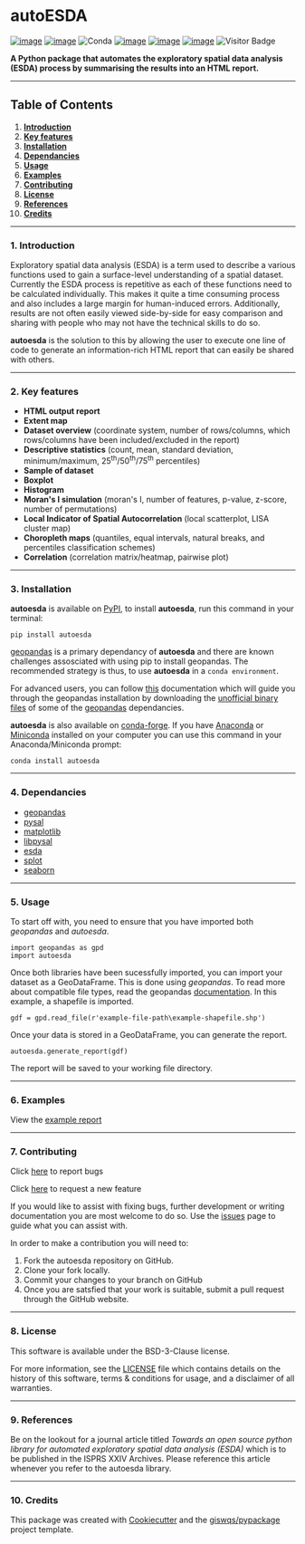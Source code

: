 # autoESDA


[![image](https://img.shields.io/pypi/v/autoesda.svg)](https://pypi.python.org/pypi/autoesda)
[![image](https://img.shields.io/conda/vn/conda-forge/autoesda.svg)](https://anaconda.org/conda-forge/autoesda)
![Conda](https://img.shields.io/conda/dn/conda-forge/autoesda)
[![image](https://github.com/NicholasDeKock/autoesda/workflows/docs/badge.svg)](https://nicholasdekock.github.io/autoesda/)
[![image](https://github.com/NicholasDeKock/autoesda/workflows/build/badge.svg)](https://github.com/giswqs/autoesda/actions?query=workflow%3Abuild)
[![image](https://img.shields.io/pypi/l/autoesda?color=yellow&label=Licence&logo=BSD-3-Clause)](https://opensource.org/licenses/BSD-3-Clause)
![Visitor Badge](https://visitor-badge.laobi.icu/badge?page_id=NicholasDeKock.autoesda)

**A Python package that automates the exploratory spatial data analysis (ESDA) process by summarising the results into an HTML report.**
___
## Table of Contents
1. [**Introduction**](https://github.com/NicholasDeKock/autoesda#Introduction)
2. [**Key features**](https://github.com/NicholasDeKock/autoesda#Keyfeatures)
3. [**Installation**](https://github.com/NicholasDeKock/autoesda#Installation)
4. [**Dependancies**](https://github.com/NicholasDeKock/autoesda#Dependancies)
5. [**Usage**](https://github.com/NicholasDeKock/autoesda#Usage)
6. [**Examples**](https://github.com/NicholasDeKock/autoesda#Examples)
7. [**Contributing**](https://github.com/NicholasDeKock/autoesda#Contributing)
8. [**License**](https://github.com/NicholasDeKock/autoesda#License)
9. [**References**](https://github.com/NicholasDeKock/autoesda#References)
10. [**Credits**](https://github.com/NicholasDeKock/autoesda#Credits)
___
### 1. Introduction
Exploratory spatial data analysis (ESDA) is a term used to describe a various functions used to gain a surface-level understanding of a spatial dataset. Currently the ESDA process is repetitive as each of these functions need to be calculated individually. This makes it quite a time consuming process and also includes a large margin for human-induced errors. Additionally, results are not often easily viewed side-by-side for easy comparison and sharing with people who may not have the technical skills to do so.

**autoesda** is the solution to this by allowing the user to execute one line of code to generate an information-rich HTML report that can easily be shared with others.
___
### 2. Key features
- **HTML output report**
- **Extent map**
- **Dataset overview** (coordinate system, number of rows/columns, which rows/columns have been included/excluded in the report)
- **Descriptive statistics** (count, mean, standard deviation, minimum/maximum, 25<sup>th</sup>/50<sup>th</sup>/75<sup>th</sup> percentiles)
- **Sample of dataset**
- **Boxplot**
- **Histogram**
- **Moran's I simulation** (moran's I, number of features, p-value, z-score, number of permutations)
- **Local Indicator of Spatial Autocorrelation** (local scatterplot, LISA cluster map)
- **Choropleth maps** (quantiles, equal intervals, natural breaks, and percentiles classification schemes)
- **Correlation** (correlation matrix/heatmap, pairwise plot)
___
### 3. Installation
**autoesda** is available on [PyPI](https://pypi.org/project/autoesda/), to install **autoesda**, run this command in your terminal:
```
pip install autoesda
```
[geopandas](https://github.com/geopandas/geopandas) is a primary dependancy of **autoesda** and there are known challenges assosciated with using pip to install geopandas. The recommended strategy is thus, to use **autoesda** in a `conda environment`.

For advanced users, you can follow [this](https://geopandas.org/en/stable/getting_started/install.html) documentation which will guide you through the geopandas installation by downloading the [unofficial binary files](https://www.lfd.uci.edu/~gohlke/pythonlibs/) of some of the [geopandas](https://github.com/geopandas/geopandas) dependancies.

**autoesda** is also available on [conda-forge](https://anaconda.org/conda-forge/autoesda). If you have [Anaconda](https://www.anaconda.com/products/distribution#download-section) or [Miniconda](https://docs.conda.io/en/latest/miniconda.html) installed on your computer you can use this command in your Anaconda/Miniconda prompt:
```
conda install autoesda
```
___
### 4. Dependancies
- [geopandas](https://github.com/geopandas/geopandas)
- [pysal](https://github.com/pysal/pysal)
- [matplotlib](https://github.com/matplotlib/matplotlib)
- [libpysal](https://github.com/pysal/libpysal)
- [esda](https://github.com/pysal/esda)
- [splot](https://github.com/pysal/splot)
- [seaborn](https://github.com/mwaskom/seaborn)
___
### 5. Usage
To start off with, you need to ensure that you have imported both *geopandas* and *autoesda*.
```
import geopandas as gpd
import autoesda
```

Once both libraries have been sucessfully imported, you can import your dataset as a GeoDataFrame. This is done using *geopandas*. To read more about compatible file types, read the geopandas [documentation](https://geopandas.org/en/stable/docs/user_guide/io.html). In this example, a shapefile is imported.
```
gdf = gpd.read_file(r'example-file-path\example-shapefile.shp')
```

Once your data is stored in a GeoDataFrame, you can generate the report. 
```
autoesda.generate_report(gdf)
```

The report will be saved to your working file directory.
___
### 6. Examples
View the [example report](https://autoesda.github.io/autoESDA-static/)
___
### 7. Contributing
Click [here](https://github.com/NicholasDeKock/autoesda/issues/new/choose) to report bugs

Click [here](https://github.com/NicholasDeKock/autoesda/issues/new/choose) to request a new feature

If you would like to assist with fixing bugs, further development or writing documentation you are most welcome to do so. Use the [issues](https://github.com/NicholasDeKock/autoesda/issues) page to guide what you can assist with. 

In order to make a contribution you will need to:

1. Fork the autoesda repository on GitHub.
2. Clone your fork locally.
3. Commit your changes to your branch on GitHub
4. Once you are satsfied that your work is suitable, submit a pull request through the GitHub website.
___
### 8. License
This software is available under the BSD-3-Clause license.

For more information, see the [LICENSE](https://github.com/NicholasDeKock/autoesda/blob/main/LICENSE) file which contains details on the history of this software, terms & conditions for usage, and a disclaimer of all warranties.
___
### 9. References
Be on the lookout for a journal article titled *Towards an open source python library for automated exploratory spatial data analysis (ESDA)* which is to be published in the ISPRS XXIV Archives. Please reference this article whenever you refer to the autoesda library.
___
### 10. Credits
This package was created with [Cookiecutter](https://github.com/cookiecutter/cookiecutter) and the [giswqs/pypackage](https://github.com/giswqs/pypackage) project template.
